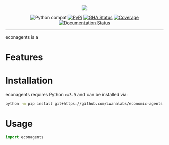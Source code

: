 <div align="center">
  <img src="https://raw.githubusercontent.com/iwanalabs/economic-agents/main/assets/logo_200w.png">
</div>

<div align="center">

![Python compat](https://img.shields.io/badge/%3E=python-3.9-blue.svg)
[![PyPi](https://img.shields.io/pypi/v/economic-agents.svg)](https://pypi.python.org/pypi/economic-agents)
[![GHA Status](https://github.com/iwanalabs/economic-agents/actions/workflows/tests.yaml/badge.svg?branch=main)](https://github.com/iwanalabs/economic-agents/actions?query=workflow%3Atests)
[![Coverage](https://codecov.io/github/iwanalabs/economic-agents/coverage.svg?branch=main)](https://codecov.io/github/iwanalabs/economic-agents?branch=main)
[![Documentation Status](https://readthedocs.org/projects/economic-agents/badge/?version=latest)](https://economic-agents.readthedocs.io/en/latest/?badge=latest)

</div>

---

econagents is a

# Features

# Installation
econagents requires Python `>=3.9` and can be installed via:

```bash
python -m pip install git+https://github.com/iwanalabs/economic-agents.git
```

# Usage

```python
import econagents
```

